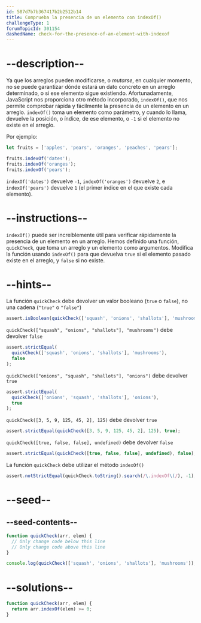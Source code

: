 ```yaml
---
id: 587d7b7b367417b2b2512b14
title: Comprueba la presencia de un elemento con indexOf()
challengeType: 1
forumTopicId: 301154
dashedName: check-for-the-presence-of-an-element-with-indexof
---
```


# --description--

Ya que los arreglos pueden modificarse, o _mutarse_, en cualquier momento, no se puede garantizar dónde estará un dato concreto en un arreglo determinado, o si ese elemento sigue existiendo. Afortunadamente, JavaScript nos proporciona otro método incorporado, `indexOf()`, que nos permite comprobar rápida y fácilmente la presencia de un elemento en un arreglo. `indexOf()` toma un elemento como parámetro, y cuando lo llama, devuelve la posición, o índice, de ese elemento, o `-1` si el elemento no existe en el arreglo.

Por ejemplo:

```js
let fruits = ['apples', 'pears', 'oranges', 'peaches', 'pears'];

fruits.indexOf('dates');
fruits.indexOf('oranges');
fruits.indexOf('pears');
```

`indexOf('dates')` devuelve `-1`, `indexOf('oranges')` devuelve `2`, e `indexOf('pears')` devuelve `1` (el primer índice en el que existe cada elemento).

# --instructions--

`indexOf()` puede ser increíblemente útil para verificar rápidamente la presencia de un elemento en un arreglo. Hemos definido una función, `quickCheck`, que toma un arreglo y un elemento como argumentos. Modifica la función usando `indexOf()` para que devuelva `true` si el elemento pasado existe en el arreglo, y `false` si no existe.

# --hints--

La función `quickCheck` debe devolver un valor booleano (`true` o `false`), no una cadena (`"true"` o `"false"`)

```js
assert.isBoolean(quickCheck(['squash', 'onions', 'shallots'], 'mushrooms'));
```

`quickCheck(["squash", "onions", "shallots"], "mushrooms")` debe devolver `false`

```js
assert.strictEqual(
  quickCheck(['squash', 'onions', 'shallots'], 'mushrooms'),
  false
);
```

`quickCheck(["onions", "squash", "shallots"], "onions")` debe devolver `true`

```js
assert.strictEqual(
  quickCheck(['onions', 'squash', 'shallots'], 'onions'),
  true
);
```

`quickCheck([3, 5, 9, 125, 45, 2], 125)` debe devolver `true`

```js
assert.strictEqual(quickCheck([3, 5, 9, 125, 45, 2], 125), true);
```

`quickCheck([true, false, false], undefined)` debe devolver `false`

```js
assert.strictEqual(quickCheck([true, false, false], undefined), false);
```

La función `quickCheck` debe utilizar el método `indexOf()`

```js
assert.notStrictEqual(quickCheck.toString().search(/\.indexOf\(/), -1);
```

# --seed--

## --seed-contents--

```js
function quickCheck(arr, elem) {
  // Only change code below this line
  // Only change code above this line
}

console.log(quickCheck(['squash', 'onions', 'shallots'], 'mushrooms'));
```

# --solutions--

```js
function quickCheck(arr, elem) {
  return arr.indexOf(elem) >= 0;
}
```
